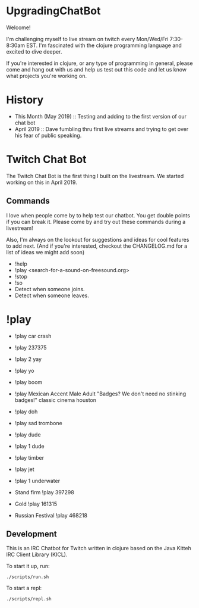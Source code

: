 # UpgradingChatBot

Welcome!

I'm challenging myself to live stream on twitch every
Mon/Wed/Fri 7:30-8:30am EST. I'm fascinated with the clojure
programming language and excited to dive deeper. 

If you're interested in clojure, or any type of programming in
general, please come and hang out with us and help us test out this
code and let us know what projects you're working on.

# History

- This Month (May 2019) :: Testing and adding to the first version of
  our chat bot
- April 2019 :: Dave fumbling thru first live streams and trying to
  get over his fear of public speaking.

# Twitch Chat Bot

The Twitch Chat Bot is the first thing I built on the livestream. We
started working on this in April 2019.

## Commands

I love when people come by to help test our chatbot. You get double
points if you can break it. Please come by and try out these commands
during a livestream! 

Also, I'm always on the lookout for suggestions and ideas for cool
features to add next. (And if you're interested, checkout the
CHANGELOG.md for a list of ideas we might add soon)

- !help
- !play <search-for-a-sound-on-freesound.org>
- !stop 
- !so <username>
- Detect when someone joins. 
- Detect when someone leaves. 

# !play

- !play car crash
- !play 237375



- !play 2 yay
- !play yo
- !play boom
- !play Mexican Accent Male Adult "Badges? We don't need no stinking
  badges!" classic cinema houston
- !play doh
- !play sad trombone
- !play dude
- !play 1 dude
- !play timber
- !play jet
- !play 1 underwater

- Stand firm !play 397298
- Gold !play 161315
- Russian Festival !play 468218

## Development

This is an IRC Chatbot for Twitch written in clojure based on the Java
Kitteh IRC Client Library (KICL). 

To start it up, run: 

```
./scripts/run.sh
```

To start a repl: 

```
./scripts/repl.sh
```

